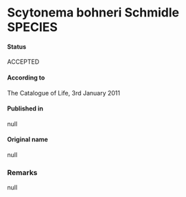 # Scytonema bohneri Schmidle SPECIES

#### Status
ACCEPTED

#### According to
The Catalogue of Life, 3rd January 2011

#### Published in
null

#### Original name
null

### Remarks
null